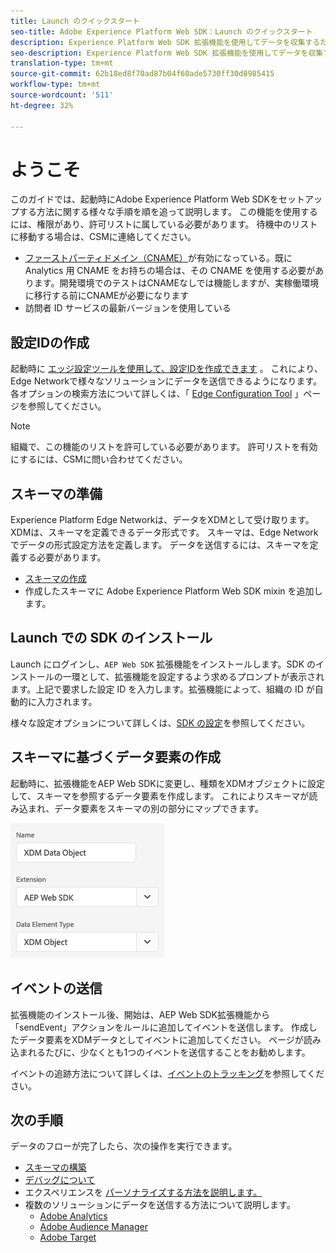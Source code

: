 ```yaml
---
title: Launch のクイックスタート
seo-title: Adobe Experience Platform Web SDK：Launch のクイックスタート
description: Experience Platform Web SDK 拡張機能を使用してデータを収集するためのクイックスタートガイド
seo-description: Experience Platform Web SDK 拡張機能を使用してデータを収集するためのクイックスタートガイド
translation-type: tm+mt
source-git-commit: 62b18ed8f70ad87b04f60ade5730ff30d8985415
workflow-type: tm+mt
source-wordcount: '511'
ht-degree: 32%

---
```



# ようこそ

このガイドでは、起動時にAdobe Experience Platform Web SDKをセットアップする方法に関する様々な手順を順を追って説明します。 この機能を使用するには、権限があり、許可リストに属している必要があります。 待機中のリストに移動する場合は、CSMに連絡してください。

- [ファーストパーティドメイン（CNAME）](https://docs.adobe.com/content/help/ja-JP/core-services/interface/ec-cookies/cookies-first-party.html)が有効になっている。既に Analytics 用 CNAME をお持ちの場合は、その CNAME を使用する必要があります。開発環境でのテストはCNAMEなしでは機能しますが、実稼働環境に移行する前にCNAMEが必要になります
- 訪問者 ID サービスの最新バージョンを使用している

## 設定IDの作成

起動時に [エッジ設定ツールを使用して、設定IDを作成できます](../fundamentals/edge-configuration.md) 。 これにより、Edge Networkで様々なソリューションにデータを送信できるようになります。 各オプションの検索方法について詳しくは、「 [Edge Configuration Tool](../fundamentals/edge-configuration.md) 」ページを参照してください。

>[!NOTE]
>
>組織で、この機能のリストを許可している必要があります。 許可リストを有効にするには、CSMに問い合わせてください。

## スキーマの準備

Experience Platform Edge Networkは、データをXDMとして受け取ります。 XDMは、スキーマを定義できるデータ形式です。 スキーマは、Edge Networkでデータの形式設定方法を定義します。 データを送信するには、スキーマを定義する必要があります。

- [スキーマの作成](../../xdm/tutorials/create-schema-ui.md)
- 作成したスキーマに Adobe Experience Platform Web SDK mixin を追加します。

## Launch での SDK のインストール

Launch にログインし、`AEP Web SDK` 拡張機能をインストールします。SDK のインストールの一環として、拡張機能を設定するよう求めるプロンプトが表示されます。上記で要求した設定 ID を入力します。拡張機能によって、組織の ID が自動的に入力されます。

様々な設定オプションについて詳しくは、[SDK の設定](../fundamentals/configuring-the-sdk.md)を参照してください。

## スキーマに基づくデータ要素の作成

起動時に、拡張機能をAEP Web SDKに変更し、種類をXDMオブジェクトに設定して、スキーマを参照するデータ要素を作成します。 これによりスキーマが読み込まれ、データ要素をスキーマの別の部分にマップできます。

![開始時の日付要素](../../assets/edge_data_element.png)

## イベントの送信

拡張機能のインストール後、開始は、AEP Web SDK拡張機能から「sendEvent」アクションをルールに追加してイベントを送信します。 作成したデータ要素をXDMデータとしてイベントに追加してください。 ページが読み込まれるたびに、少なくとも1つのイベントを送信することをお勧めします。

イベントの追跡方法について詳しくは、[イベントのトラッキング](../fundamentals/tracking-events.md)を参照してください。

## 次の手順

データのフローが完了したら、次の操作を実行できます。

- [スキーマの構築](https://docs.adobe.com/content/help/en/experience-platform/xdm/schema/composition.html)
- [デバッグについて](../fundamentals/debugging.md)
- エクスペリエンスを [パーソナライズする方法を説明します。](../fundamentals/rendering-personalization-content.md)
- 複数のソリューションにデータを送信する方法について説明します。
   - [Adobe Analytics](../solution-specific/analytics/analytics-overview.md)
   - [Adobe Audience Manager](../solution-specific/audience-manager/audience-manager-overview.md)
   - [Adobe Target](../solution-specific/target/target-overview.md)
